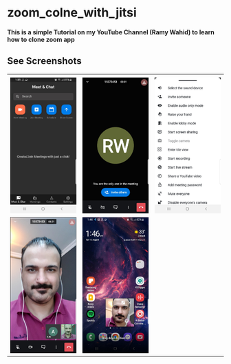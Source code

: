 # zoom_colne_with_jitsi

#### This is a simple Tutorial on my YouTube Channel (Ramy Wahid) to learn how to clone zoom app


## See Screenshots

<table>
  <tr>
    <td></td>
     <td></td>
     <td></td>
  </tr>
  <tr>
    <td><img src="ScreenShot/1.jpg" </td>
    <td><img src="ScreenShot/2.jpg" ></td>
    <td><img src="ScreenShot/3.jpg" ></td>
  </tr>
   
  <tr>
    <td><img src="ScreenShot/4.jpg" </td>
    <td><img src="ScreenShot/5.jpg" </td>
  </tr>
  
 </table>
